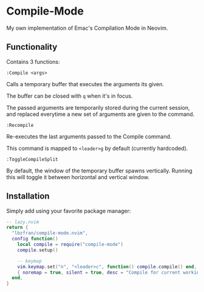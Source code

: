 
# Compile-Mode

My own implementation of Emac's Compilation Mode in Neovim.

## Functionality

Contains 3 functions:

`:Compile <args>`

Calls a temporary buffer that executes the arguments its given.

The buffer can be closed with `q` when it's in focus.

The passed arguments are temporarily stored during the current session,
and replaced everytime a new set of arguments are given to the command.

`:Recompile`

Re-executes the last arguments passed to the Compile command.

This command is mapped to `<leader>g` by default (currently hardcoded).

`:ToggleCompileSplit`

By default, the window of the temporary buffer spawns vertically.
Running this will toggle it between horizontal and vertical window.

## Installation

Simply add using your favorite package manager:

```lua
-- lazy.nvim
return {
  "lbzfran/compile-mode.nvim",
  config function()
    local compile = require("compile-mode")
    compile.setup()

    -- keymap
    vim.keymap.set("n", "<leader>c", function() compile.compile() end,
    { noremap = true, silent = true, desc = "Compile for current working dir" })
  end,
}
```
